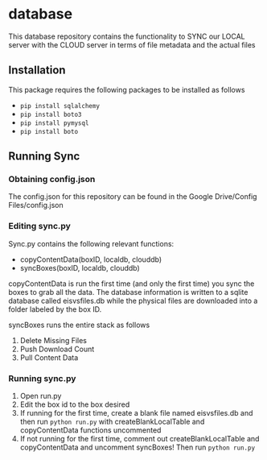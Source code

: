 # database

This database repository contains the functionality to SYNC our LOCAL server with the CLOUD server in terms of file metadata and the actual files

## Installation
This package requires the following packages to be installed as follows
* `pip install sqlalchemy`
* `pip install boto3`
* `pip install pymysql`
* `pip install boto`


## Running Sync

### Obtaining config.json
The config.json for this repository can be found in the Google Drive/Config Files/config.json

### Editing sync.py
Sync.py contains the following relevant functions:
* copyContentData(boxID, localdb, clouddb)
* syncBoxes(boxID, localdb, clouddb)

copyContentData is run the first time (and only the first time) you sync the boxes to grab all the data. The database information is written to a sqlite database called eisvsfiles.db while the physical files are downloaded into a folder labeled by the box ID.

syncBoxes runs the entire stack as follows
1. Delete Missing Files
2. Push Download Count
3. Pull Content Data

### Running sync.py
1. Open run.py
2. Edit the box id to the box desired
3. If running for the first time, create a blank file named eisvsfiles.db and then run  `python run.py` with createBlankLocalTable and copyContentData functions uncommented
4. If not running for the first time, comment out createBlankLocalTable and copyContentData and uncomment syncBoxes! Then run
`python run.py`
